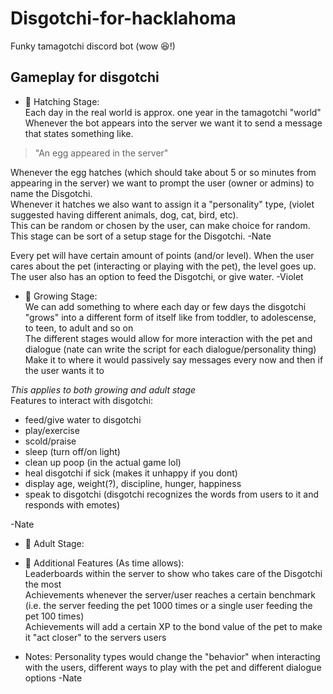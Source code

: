 # Disgotchi-for-hacklahoma 
Funky tamagotchi discord bot (wow 😆!)  

## Gameplay for disgotchi  
* :egg: Hatching Stage:  
Each day in the real world is approx. one year in the tamagotchi "world"  
Whenever the bot appears into the server we want it to send a message that states something like.  
> "An egg appeared in the server"  
    
Whenever the egg hatches (which should take about 5 or so minutes from appearing in the server) we want to prompt the user (owner or admins)
to name the Disgotchi.  
Whenever it hatches we also want to assign it a "personality" type, (violet suggested having different animals, dog, cat, bird, etc).  
This can be random or chosen by the user, can make choice for random.  
This stage can be sort of a setup stage for the Disgotchi. 
-Nate  

Every pet will have certain amount of points (and/or level). When the user cares about the pet (interacting or playing with the pet), the level goes up.
The user also has an option to feed the Disgotchi, or give water.
-Violet

* :hatched_chick: Growing Stage:   
We can add something to where each day or few days the disgotchi "grows" into a different form of itself like from toddler, to adolescense, to teen, to adult and so on  
The different stages would allow for more interaction with the pet and dialogue (nate can write the script for each dialogue/personality thing)  
Make it to where it would passively say messages every now and then if the user wants it to  
  
*This applies to both growing and adult stage*    
Features to interact with disgotchi:   
* feed/give water to disgotchi    
* play/exercise  
* scold/praise  
* sleep (turn off/on light)  
* clean up poop (in the actual game lol)  
* heal disgotchi if sick (makes it unhappy if you dont)  
* display age, weight(?), discipline, hunger, happiness  
* speak to disgotchi (disgotchi recognizes the words from users to it and responds with emotes)  

-Nate     
* :rooster: Adult Stage:  
  
*  :1st_place_medal: Additional Features (As time allows):    
Leaderboards within the server to show who takes care of the Disgotchi the most    
Achievements whenever the server/user reaches a certain benchmark (i.e. the server feeding the pet 1000 times or a single user feeding the pet 100 times)  
Achievements will add a certain XP to the bond value of the pet to make it "act closer" to the servers users
    
* Notes: 
Personality types would change the "behavior" when interacting with the users, different ways to play with the pet and different dialogue options -Nate  
